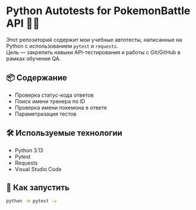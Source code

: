 # Python Autotests for PokemonBattle API 🧪🐾

Этот репозиторий содержит мои учебные автотесты, написанные на Python с использованием `pytest` и `requests`.  
Цель — закрепить навыки API-тестирования и работы с Git/GitHub в рамках обучения QA.

## 📦 Содержание

- Проверка статус-кода ответов
- Поиск имени тренера по ID
- Проверка имени покемона в ответе
- Параметризация тестов

## 🛠 Используемые технологии

- Python 3.13
- Pytest
- Requests
- Visual Studio Code

## 🚀 Как запустить

```bash
python -m pytest -v

